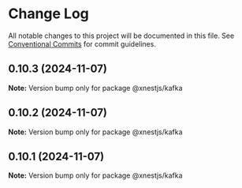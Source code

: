 # Change Log

All notable changes to this project will be documented in this file.
See [Conventional Commits](https://conventionalcommits.org) for commit guidelines.

## 0.10.3 (2024-11-07)

**Note:** Version bump only for package @xnestjs/kafka





## 0.10.2 (2024-11-07)

**Note:** Version bump only for package @xnestjs/kafka





## 0.10.1 (2024-11-07)

**Note:** Version bump only for package @xnestjs/kafka

